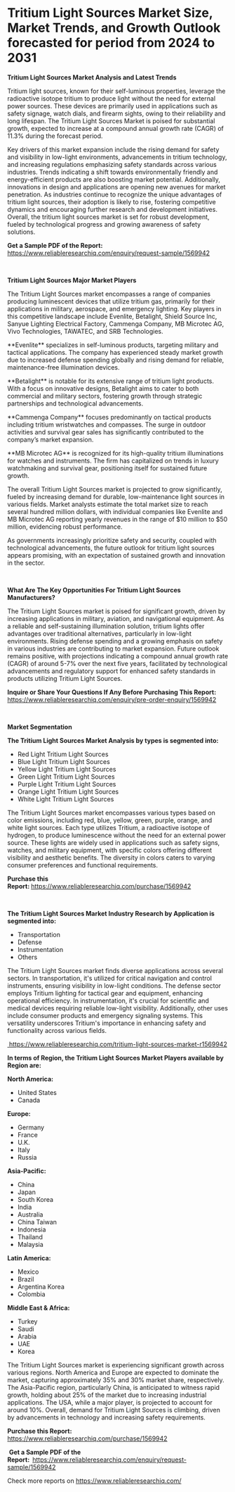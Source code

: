 <p><h1>Tritium Light Sources Market Size, Market Trends, and Growth Outlook forecasted for period from 2024 to 2031</h1></p><p><strong>Tritium Light Sources Market Analysis and Latest Trends</strong></p>
<p><p>Tritium light sources, known for their self-luminous properties, leverage the radioactive isotope tritium to produce light without the need for external power sources. These devices are primarily used in applications such as safety signage, watch dials, and firearm sights, owing to their reliability and long lifespan. The Tritium Light Sources Market is poised for substantial growth, expected to increase at a compound annual growth rate (CAGR) of 11.3% during the forecast period. </p><p>Key drivers of this market expansion include the rising demand for safety and visibility in low-light environments, advancements in tritium technology, and increasing regulations emphasizing safety standards across various industries. Trends indicating a shift towards environmentally friendly and energy-efficient products are also boosting market potential. Additionally, innovations in design and applications are opening new avenues for market penetration. As industries continue to recognize the unique advantages of tritium light sources, their adoption is likely to rise, fostering competitive dynamics and encouraging further research and development initiatives. Overall, the tritium light sources market is set for robust development, fueled by technological progress and growing awareness of safety solutions.</p></p>
<p><strong>Get a Sample PDF of the Report:&nbsp;</strong> <a href="https://www.reliableresearchiq.com/enquiry/request-sample/1569942?utm_campaign=1870&utm_medium=2&utm_source=Github&utm_content=ia&utm_term=29122024&utm_id=tritium-light-sources">https://www.reliableresearchiq.com/enquiry/request-sample/1569942</a></p>
<p>&nbsp;</p>
<p><strong>Tritium Light Sources Major Market Players</strong></p>
<p><p>The Tritium Light Sources market encompasses a range of companies producing luminescent devices that utilize tritium gas, primarily for their applications in military, aerospace, and emergency lighting. Key players in this competitive landscape include Evenlite, Betalight, Shield Source Inc, Sanyue Lighting Electrical Factory, Cammenga Company, MB Microtec AG, Vivo Technologies, TAWATEC, and SRB Technologies.</p><p>**Evenlite** specializes in self-luminous products, targeting military and tactical applications. The company has experienced steady market growth due to increased defense spending globally and rising demand for reliable, maintenance-free illumination devices.</p><p>**Betalight** is notable for its extensive range of tritium light products. With a focus on innovative designs, Betalight aims to cater to both commercial and military sectors, fostering growth through strategic partnerships and technological advancements.</p><p>**Cammenga Company** focuses predominantly on tactical products including tritium wristwatches and compasses. The surge in outdoor activities and survival gear sales has significantly contributed to the company’s market expansion.</p><p>**MB Microtec AG** is recognized for its high-quality tritium illuminations for watches and instruments. The firm has capitalized on trends in luxury watchmaking and survival gear, positioning itself for sustained future growth.</p><p>The overall Tritium Light Sources market is projected to grow significantly, fueled by increasing demand for durable, low-maintenance light sources in various fields. Market analysts estimate the total market size to reach several hundred million dollars, with individual companies like Evenlite and MB Microtec AG reporting yearly revenues in the range of $10 million to $50 million, evidencing robust performance. </p><p>As governments increasingly prioritize safety and security, coupled with technological advancements, the future outlook for tritium light sources appears promising, with an expectation of sustained growth and innovation in the sector.</p></p>
<p>&nbsp;</p>
<p><strong>What Are The Key Opportunities For Tritium Light Sources Manufacturers?</strong></p>
<p><p>The Tritium Light Sources market is poised for significant growth, driven by increasing applications in military, aviation, and navigational equipment. As a reliable and self-sustaining illumination solution, tritium lights offer advantages over traditional alternatives, particularly in low-light environments. Rising defense spending and a growing emphasis on safety in various industries are contributing to market expansion. Future outlook remains positive, with projections indicating a compound annual growth rate (CAGR) of around 5-7% over the next five years, facilitated by technological advancements and regulatory support for enhanced safety standards in products utilizing Tritium Light Sources.</p></p>
<p><strong>Inquire or Share Your Questions If Any Before Purchasing This Report:</strong> <a href="https://www.reliableresearchiq.com/enquiry/pre-order-enquiry/1569942?utm_campaign=1870&utm_medium=2&utm_source=Github&utm_content=ia&utm_term=29122024&utm_id=tritium-light-sources">https://www.reliableresearchiq.com/enquiry/pre-order-enquiry/1569942</a></p>
<p>&nbsp;</p>
<p><strong>Market Segmentation</strong></p>
<p><strong>The Tritium Light Sources Market Analysis by types is segmented into:</strong></p>
<p><ul><li>Red Light Tritium Light Sources</li><li>Blue Light Tritium Light Sources</li><li>Yellow Light Tritium Light Sources</li><li>Green Light Tritium Light Sources</li><li>Purple Light Tritium Light Sources</li><li>Orange Light Tritium Light Sources</li><li>White Light Tritium Light Sources</li></ul></p>
<p><p>The Tritium Light Sources market encompasses various types based on color emissions, including red, blue, yellow, green, purple, orange, and white light sources. Each type utilizes Tritium, a radioactive isotope of hydrogen, to produce luminescence without the need for an external power source. These lights are widely used in applications such as safety signs, watches, and military equipment, with specific colors offering different visibility and aesthetic benefits. The diversity in colors caters to varying consumer preferences and functional requirements.</p></p>
<p><strong>Purchase this Report:&nbsp;</strong><a href="https://www.reliableresearchiq.com/purchase/1569942?utm_campaign=1870&utm_medium=2&utm_source=Github&utm_content=ia&utm_term=29122024&utm_id=tritium-light-sources">https://www.reliableresearchiq.com/purchase/1569942</a></p>
<p>&nbsp;</p>
<p><strong>The Tritium Light Sources Market Industry Research by Application is segmented into:</strong></p>
<p><ul><li>Transportation</li><li>Defense</li><li>Instrumentation</li><li>Others</li></ul></p>
<p><p>The Tritium Light Sources market finds diverse applications across several sectors. In transportation, it's utilized for critical navigation and control instruments, ensuring visibility in low-light conditions. The defense sector employs Tritium lighting for tactical gear and equipment, enhancing operational efficiency. In instrumentation, it's crucial for scientific and medical devices requiring reliable low-light visibility. Additionally, other uses include consumer products and emergency signaling systems. This versatility underscores Tritium's importance in enhancing safety and functionality across various fields.</p></p>
<p><a href="https://www.reliableresearchiq.com/tritium-light-sources-market-r1569942?utm_campaign=1870&utm_medium=2&utm_source=Github&utm_content=ia&utm_term=29122024&utm_id=tritium-light-sources">&nbsp;https://www.reliableresearchiq.com/tritium-light-sources-market-r1569942</a></p>
<p><strong>In terms of Region, the Tritium Light Sources Market Players available by Region are:</strong></p>
<p>
    <p> <strong> North America: </strong>
        <ul>
            <li>United States</li>
            <li>Canada</li>
        </ul>
        </p> 
    <p> <strong> Europe: </strong>
        <ul>
            <li>Germany</li>
            <li>France</li>
            <li>U.K.</li>
            <li>Italy</li>
            <li>Russia</li>
        </ul>
        </p> 
    <p> <strong> Asia-Pacific: </strong>
        <ul>
            <li>China</li>
            <li>Japan</li>
            <li>South Korea</li>
            <li>India</li>
            <li>Australia</li>
            <li>China Taiwan</li>
            <li>Indonesia</li>
            <li>Thailand</li>
            <li>Malaysia</li>
        </ul>
        </p> 
    <p> <strong> Latin America: </strong>
        <ul>
            <li>Mexico</li>
            <li>Brazil</li>
            <li>Argentina Korea</li>
            <li>Colombia</li>
        </ul>
        </p> 
    <p> <strong> Middle East & Africa: </strong>
        <ul>
            <li>Turkey</li>
            <li>Saudi</li>
            <li>Arabia</li>
            <li>UAE</li>
            <li>Korea</li>
        </ul>
    </p>
    </p>
<p><p>The Tritium Light Sources market is experiencing significant growth across various regions. North America and Europe are expected to dominate the market, capturing approximately 35% and 30% market share, respectively. The Asia-Pacific region, particularly China, is anticipated to witness rapid growth, holding about 25% of the market due to increasing industrial applications. The USA, while a major player, is projected to account for around 10%. Overall, demand for Tritium Light Sources is climbing, driven by advancements in technology and increasing safety requirements.</p></p>
<p><strong>Purchase this Report: </strong><a href="https://www.reliableresearchiq.com/purchase/1569942?utm_campaign=1870&utm_medium=2&utm_source=Github&utm_content=ia&utm_term=29122024&utm_id=tritium-light-sources">https://www.reliableresearchiq.com/purchase/1569942</a></p>
<p>&nbsp;<strong>Get a Sample PDF of the Report:&nbsp;&nbsp;</strong><a href="https://www.reliableresearchiq.com/enquiry/request-sample/1569942?utm_campaign=1870&utm_medium=2&utm_source=Github&utm_content=ia&utm_term=29122024&utm_id=tritium-light-sources">https://www.reliableresearchiq.com/enquiry/request-sample/1569942</a></p>
<p><strong></strong></p>
<p>Check more reports on <a href="https://www.reliableresearchiq.com/?utm_campaign=1870&utm_medium=2&utm_source=Github&utm_content=ia&utm_term=29122024&utm_id=tritium-light-sources">https://www.reliableresearchiq.com/</a></p>